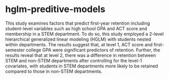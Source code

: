 # hglm-preditive-models
This study examines factors that predict first-year retention including student-level variables such as high school GPA and ACT score and membership in a STEM department. To do so, this study employed a 2-level hierarchical generalized linear modeling (HGLM) with students nested within departments. The results suggest that, at level 1, ACT score and first-semester college GPA were significant predictors of retention. Further, the results reveal that at level 2, there was a difference in retention between STEM and non-STEM departments after controlling for the level-1 covariates, with students in STEM departments more likely to be retained compared to those in non-STEM departments.
